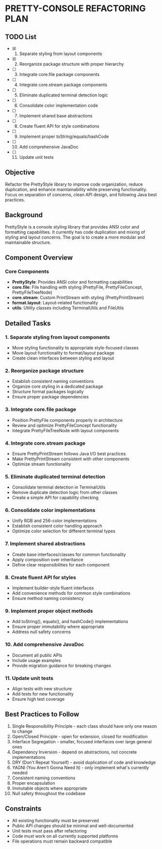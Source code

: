 # PRETTY-CONSOLE REFACTORING PLAN

## TODO List
- [x] 1. Separate styling from layout components
- [x] 2. Reorganize package structure with proper hierarchy
- [ ] 3. Integrate core.file package components
- [ ] 4. Integrate core.stream package components
- [ ] 5. Eliminate duplicated terminal detection logic
- [ ] 6. Consolidate color implementation code
- [ ] 7. Implement shared base abstractions
- [ ] 8. Create fluent API for style combinations
- [ ] 9. Implement proper toString/equals/hashCode
- [ ] 10. Add comprehensive JavaDoc
- [ ] 11. Update unit tests

## Objective
Refactor the PrettyStyle library to improve code organization, reduce duplication, and enhance maintainability while preserving functionality. Focus on separation of concerns, clean API design, and following Java best practices.

## Background
PrettyStyle is a console styling library that provides ANSI color and formatting capabilities. It currently has code duplication and mixing of styling and layout concerns. The goal is to create a more modular and maintainable structure.

## Component Overview

### Core Components
- **PrettyStyle**: Provides ANSI color and formatting capabilities
- **core.file**: File handling with styling (PrettyFile, PrettyFileConcept, PrettyFileTreeNode)
- **core.stream**: Custom PrintStream with styling (PrettyPrintStream)
- **format.layout**: Layout-related functionality
- **utils**: Utility classes including TerminalUtils and FileUtils

## Detailed Tasks

### 1. Separate styling from layout components
- Move styling functionality to appropriate style-focused classes
- Move layout functionality to format/layout package
- Create clean interfaces between styling and layout

### 2. Reorganize package structure
- Establish consistent naming conventions
- Organize core styling in a dedicated package
- Structure format packages logically
- Ensure proper package dependencies

### 3. Integrate core.file package
- Position PrettyFile components properly in architecture
- Review and optimize PrettyFileConcept functionality
- Integrate PrettyFileTreeNode with layout components

### 4. Integrate core.stream package
- Ensure PrettyPrintStream follows Java I/O best practices
- Make PrettyPrintStream consistent with other components
- Optimize stream functionality

### 5. Eliminate duplicated terminal detection
- Consolidate terminal detection in TerminalUtils
- Remove duplicate detection logic from other classes
- Create a simple API for capability checking

### 6. Consolidate color implementations
- Unify RGB and 256-color implementations
- Establish consistent color handling approach
- Optimize color selection for different terminal types

### 7. Implement shared abstractions
- Create base interfaces/classes for common functionality
- Apply composition over inheritance
- Define clear responsibilities for each component

### 8. Create fluent API for styles
- Implement builder-style fluent interfaces
- Add convenience methods for common style combinations
- Ensure method naming consistency

### 9. Implement proper object methods
- Add toString(), equals(), and hashCode() implementations
- Ensure proper immutability where appropriate
- Address null safety concerns

### 10. Add comprehensive JavaDoc
- Document all public APIs
- Include usage examples
- Provide migration guidance for breaking changes

### 11. Update unit tests
- Align tests with new structure
- Add tests for new functionality
- Ensure high test coverage

## Best Practices to Follow
1. Single Responsibility Principle - each class should have only one reason to change
2. Open/Closed Principle - open for extension, closed for modification
3. Interface Segregation - smaller, focused interfaces over large general ones
4. Dependency Inversion - depend on abstractions, not concrete implementations
5. DRY (Don't Repeat Yourself) - avoid duplication of code and knowledge
6. YAGNI (You Aren't Gonna Need It) - only implement what's currently needed
7. Consistent naming conventions
8. Proper encapsulation
9. Immutable objects where appropriate
10. Null safety throughout the codebase

## Constraints
- All existing functionality must be preserved
- Public API changes should be minimal and well-documented
- Unit tests must pass after refactoring
- Code must work on all currently supported platforms
- File operations must remain backward compatible
